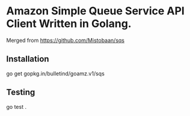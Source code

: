 Amazon Simple Queue Service API Client Written in Golang.
=========================================================

Merged from https://github.com/Mistobaan/sqs

Installation
------------

   go get gopkg.in/bulletind/goamz.v1/sqs


Testing
-------

   go test .
